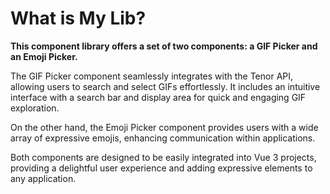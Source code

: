 # What is My Lib?

<strong>This component library offers a set of two components: a GIF Picker and an Emoji Picker.</strong>

The GIF Picker component seamlessly integrates with the Tenor API, allowing users to search and select GIFs
effortlessly. It includes an intuitive interface with a search bar and display area for quick and engaging GIF
exploration. 

On the other hand, the Emoji Picker component provides users with a wide array of expressive emojis,
enhancing communication within applications. 

Both components are designed to be easily integrated into Vue 3 projects,
providing a delightful user experience and adding expressive elements to any application.

